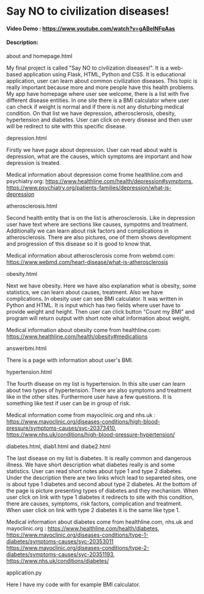 
 # Say NO to civilization diseases!

 #### Video Demo : https://www.youtube.com/watch?v=gABeINFqAas

 ####  Description:

about and homepage.html

My final project is called "Say NO to civilization diseases!". It is a web-based application using Flask, HTML, Python and CSS. It is educational application, user can learn about common civilization
diseases. This topic is really important because more and more people have this health problems. My app have homepage where user see welcome, there is a list with five different disease entities.
In one site there is a BMI calculator where user can check if weight is normal and if there is not any disturbing medical condition.
On that list we have depression, atherosclerosis, obesity, hypertension and diabetes. User can click on every disease and then user will be redirect to site with  this specific disease.

depression.html

Firstly we have page about depression. User can read about waht is depression, what are the causes, which symptoms are important and how depression is treated.

Medical information about depression come frome healthline.com and psychiatry.org: https://www.healthline.com/health/depression#symptoms, https://www.psychiatry.org/patients-families/depression/what-is-depression


atherosclerosis.html

Second health entity that is on the list is atherosclerosis. Like in depression user have text where are sections like causes, sympotms and treatment.
Additionally we can learn about risk factors and complications in atherosclerosis. There are also pictures, one of them shows development and progression of this
disease so it is good to know that.

Medical information about atherosclerosis come from webmd.com: https://www.webmd.com/heart-disease/what-is-atherosclerosis



obesity.html

Next we have obesity. Here we have also explanation what is obesity, some statistics, we can learn about causes, treatment. Also we have complications.
In obesity user can see BMI calculator. It was written in Python and HTML. It is input which has two fields where user have to provide weight and height.
Then user can click button "Count my BMI" and program will return output with short note what information about weight.

Medical information about obesity come from healthline.com: https://www.healthline.com/health/obesity#medications


answerbmi.html

There is a page with information about user's BMI.


hypertension.html

The fourth disease on my list is hypertension. In this site user can learn about two types of hypertension. There are also symptoms and treatment like in the other sites.
Furthermore user have a few questions. It is something like test if user can be in group of risk.

Medical information come from mayoclinic.org and nhs.uk : https://www.mayoclinic.org/diseases-conditions/high-blood-pressure/symptoms-causes/syc-20373410,  https://www.nhs.uk/conditions/high-blood-pressure-hypertension/




diabetes.html, diab1.html and diabe2.html

The last disease on my list is diabetes. It is really common and dangerous illness. We have short description what diabetes really is and some statistics.
User can read short notes about type 1 and type 2 diabetes. Under the description there are two links which
lead to separeted sites, one is about type 1 diabetes and second about type 2 diabetes.
At the bottom of the page is picture presenting types of diabetes and they mechanism.
When user click on link with type 1 diabetes it redirects to site with this condition, there are causes, symptoms, risk factors, complication and treatment.
When user click on link with type 2 diabetes it is the same like type 1.

Medical information about diabetes come from healthline.com, nhs.uk and mayoclinic.org : https://www.healthline.com/health/diabetes,  https://www.mayoclinic.org/diseases-conditions/type-1-diabetes/symptoms-causes/syc-20353011
https://www.mayoclinic.org/diseases-conditions/type-2-diabetes/symptoms-causes/syc-20351193,  https://www.nhs.uk/conditions/diabetes/


application.py

Here I have my code with for example BMI calculator.







